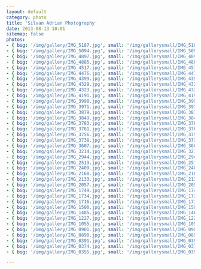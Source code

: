 ```yaml
---
layout: default
category: photo
title: 'Silvan Adrian Photography'
date: 2013-08-13 10:01
sitemap: false
photos:
- { big: '/img/gallery/IMG_5187.jpg', small: '/img/gallerysmall/IMG_5187.jpg', alt: 'Fish Market', caption: 'Fish Market' }
- { big: '/img/gallery/IMG_5094.jpg', small: '/img/gallerysmall/IMG_5094.jpg', alt: 'Tuna', caption: 'Tuna' }
- { big: '/img/gallery/IMG_4897.jpg', small: '/img/gallerysmall/IMG_4897.jpg', alt: 'Prayers', caption: 'Prayers' }
- { big: '/img/gallery/IMG_4885.jpg', small: '/img/gallerysmall/IMG_4885.jpg', alt: 'Sake', caption: 'Sake' }
- { big: '/img/gallery/IMG_4517.jpg', small: '/img/gallerysmall/IMG_4517.jpg', alt: 'Atomic Dome', caption: 'Atomic Dome' }
- { big: '/img/gallery/IMG_4476.jpg', small: '/img/gallerysmall/IMG_4476.jpg', alt: 'Ferris wheel', caption: 'Ferris wheel' }
- { big: '/img/gallery/IMG_4399.jpg', small: '/img/gallerysmall/IMG_4399.jpg', alt: 'Himeji Castle', caption: 'Himeji Castle' }
- { big: '/img/gallery/IMG_4329.jpg', small: '/img/gallerysmall/IMG_4329.jpg', alt: 'Bambus forest', caption: 'Bambus forest' }
- { big: '/img/gallery/IMG_4323.jpg', small: '/img/gallerysmall/IMG_4323.jpg', alt: 'Tori Gates', caption: 'Tori Gates' }
- { big: '/img/gallery/IMG_4191.jpg', small: '/img/gallerysmall/IMG_4191.jpg', alt: 'Deer in Nara', caption: 'Deer in Nara' }
- { big: '/img/gallery/IMG_3998.jpg', small: '/img/gallerysmall/IMG_3998.jpg', alt: 'Tag in Prague', caption: 'Tag in Prague' }
- { big: '/img/gallery/IMG_3971.jpg', small: '/img/gallerysmall/IMG_3971.jpg', alt: 'Prague', caption: 'Prague' }
- { big: '/img/gallery/IMG_3879.jpg', small: '/img/gallerysmall/IMG_3879.jpg', alt: 'Norwegian lake', caption: 'Norwegian lake' }
- { big: '/img/gallery/IMG_3849.jpg', small: '/img/gallerysmall/IMG_3849.jpg', alt: 'Norwegian lake', caption: 'Norwegian lake' }
- { big: '/img/gallery/IMG_3783.jpg', small: '/img/gallerysmall/IMG_3783.jpg', alt: 'Amsterdam', caption: 'Amsterdam' }
- { big: '/img/gallery/IMG_3761.jpg', small: '/img/gallerysmall/IMG_3761.jpg', alt: 'Copenhagen', caption: 'Copenhagen' }
- { big: '/img/gallery/IMG_3756.jpg', small: '/img/gallerysmall/IMG_3756.jpg', alt: 'Copenhagen Opera', caption: 'Copenhagen Opera' }
- { big: '/img/gallery/IMG_3738.jpg', small: '/img/gallerysmall/IMG_3738.jpg', alt: 'Copenhagen', caption: 'Copenhagen' }
- { big: '/img/gallery/IMG_3607.jpg', small: '/img/gallerysmall/IMG_3607.jpg', alt: 'Hamburg Architecure', caption: 'Hamburg Architecure' }
- { big: '/img/gallery/IMG_3214.jpg', small: '/img/gallerysmall/IMG_3214.jpg', alt: 'Eiffel Tower', caption: 'Eiffel Tower' }
- { big: '/img/gallery/IMG_2944.jpg', small: '/img/gallerysmall/IMG_2944.jpg', alt: 'Staircase', caption: 'Staircase' }
- { big: '/img/gallery/IMG_2519.jpg', small: '/img/gallerysmall/IMG_2519.jpg', alt: 'Frozen lake', caption: 'Frozen lake' }
- { big: '/img/gallery/IMG_2409.jpg', small: '/img/gallerysmall/IMG_2409.jpg', alt: 'Staircase', caption: 'Staircase' }
- { big: '/img/gallery/IMG_2160.jpg', small: '/img/gallerysmall/IMG_2160.jpg', alt: 'Lake', caption: 'Lake' }
- { big: '/img/gallery/IMG_2133.jpg', small: '/img/gallerysmall/IMG_2133.jpg', alt: 'Fernleaf', caption: 'Fernleaf' }
- { big: '/img/gallery/IMG_2057.jpg', small: '/img/gallerysmall/IMG_2057.jpg', alt: 'Bench', caption: 'Bench' }
- { big: '/img/gallery/IMG_1749.jpg', small: '/img/gallerysmall/IMG_1749.jpg', alt: 'Butterfly', caption: 'Butterfly' }
- { big: '/img/gallery/IMG_1734.jpg', small: '/img/gallerysmall/IMG_1734.jpg', alt: 'Tag in Vienna', caption: 'Tag in Vienna' }
- { big: '/img/gallery/IMG_1716.jpg', small: '/img/gallerysmall/IMG_1716.jpg', alt: 'Vienna Prater', caption: 'Vienna Prater' }
- { big: '/img/gallery/IMG_1500.jpg', small: '/img/gallerysmall/IMG_1500.jpg', alt: 'Vienna', caption: 'Vienna' }
- { big: '/img/gallery/IMG_1485.jpg', small: '/img/gallerysmall/IMG_1485.jpg', alt: 'Vienna', caption: 'Vienna' }
- { big: '/img/gallery/IMG_1227.jpg', small: '/img/gallerysmall/IMG_1227.jpg', alt: 'Landscape', caption: 'Landscape' }
- { big: '/img/gallery/IMG_1055.jpg', small: '/img/gallerysmall/IMG_1055.jpg', alt: 'Zurich Architecture', caption: 'Zurich Architecture' }
- { big: '/img/gallery/IMG_0901.jpg', small: '/img/gallerysmall/IMG_0901.jpg', alt: 'Zurich Architecture', caption: 'Zurich Architecture' }
- { big: '/img/gallery/IMG_0890.jpg', small: '/img/gallerysmall/IMG_0890.jpg', alt: 'SBB tunnel', caption: 'SBB tunnel' }
- { big: '/img/gallery/IMG_0391.jpg', small: '/img/gallerysmall/IMG_0391.jpg', alt: 'Winter landscape', caption: 'Winter landscape' }
- { big: '/img/gallery/IMG_0374.jpg', small: '/img/gallerysmall/IMG_0374.jpg', alt: 'Winter tree', caption: 'Winter tree' }
- { big: '/img/gallery/IMG_0355.jpg', small: '/img/gallerysmall/IMG_0355.jpg', alt: 'Leafs', caption: 'Leafs' }

---
```

